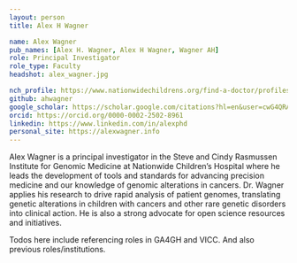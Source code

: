 ```yaml
---
layout: person
title: Alex H Wagner

name: Alex Wagner
pub_names: [Alex H. Wagner, Alex H Wagner, Wagner AH]
role: Principal Investigator
role_type: Faculty
headshot: alex_wagner.jpg

nch_profile: https://www.nationwidechildrens.org/find-a-doctor/profiles/alex-h-wagner
github: ahwagner
google_scholar: https://scholar.google.com/citations?hl=en&user=cwG4QRAAAAAJ
orcid: https://orcid.org/0000-0002-2502-8961
linkedin: https://www.linkedin.com/in/alexphd
personal_site: https://alexwagner.info
---
```

Alex Wagner is a principal investigator in the Steve and Cindy Rasmussen Institute for Genomic Medicine at Nationwide Children’s Hospital where he leads the development of tools and standards for advancing precision medicine and our knowledge of genomic alterations in cancers. Dr. Wagner applies his research to drive rapid analysis of patient genomes, translating genetic alterations in children with cancers and other rare genetic disorders into clinical action. He is also a strong advocate for open science resources and initiatives.

Todos here include referencing roles in GA4GH and VICC. And also previous roles/institutions.
